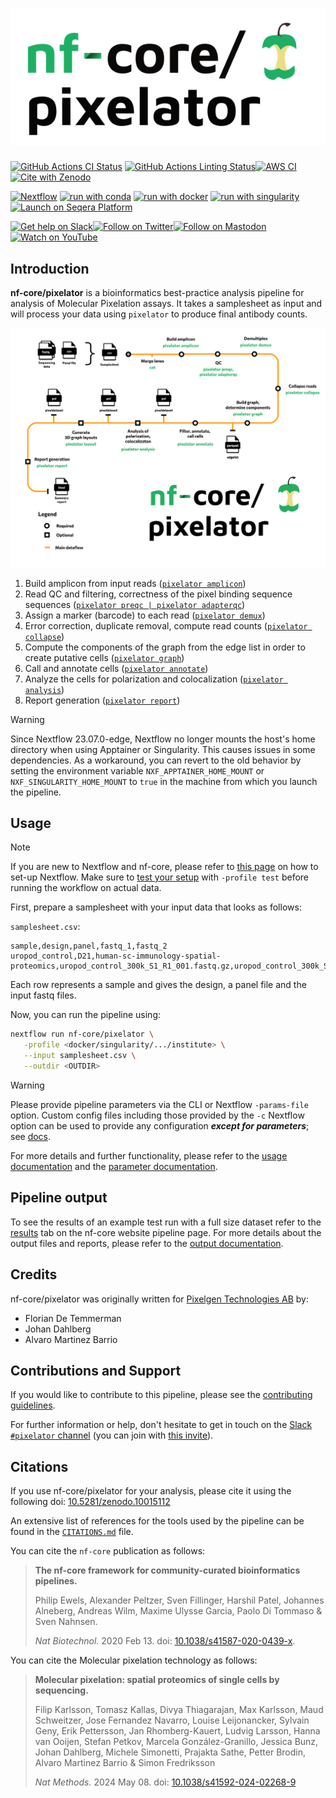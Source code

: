 <h1>
  <picture>
    <source media="(prefers-color-scheme: dark)" srcset="docs/images/nf-core-pixelator_logo_dark.png">
    <img alt="nf-core/pixelator" src="docs/images/nf-core-pixelator_logo_light.png">
  </picture>
</h1>

[![GitHub Actions CI Status](https://github.com/nf-core/pixelator/workflows/nf-core%20CI/badge.svg)](https://github.com/nf-core/pixelator/actions?query=workflow%3A%22nf-core+CI%22)
[![GitHub Actions Linting Status](https://github.com/nf-core/pixelator/workflows/nf-core%20linting/badge.svg)](https://github.com/nf-core/pixelator/actions?query=workflow%3A%22nf-core+linting%22)[![AWS CI](https://img.shields.io/badge/CI%20tests-full%20size-FF9900?labelColor=000000&logo=Amazon%20AWS)](https://nf-co.re/pixelator/results)[![Cite with Zenodo](http://img.shields.io/badge/DOI-10.5281/zenodo.10015112-1073c8?labelColor=000000)](https://doi.org/10.5281/zenodo.10015112)

[![Nextflow](https://img.shields.io/badge/nextflow%20DSL2-%E2%89%A523.04.0-23aa62.svg)](https://www.nextflow.io/)
[![run with conda](http://img.shields.io/badge/run%20with-conda-3EB049?labelColor=000000&logo=anaconda)](https://docs.conda.io/en/latest/)
[![run with docker](https://img.shields.io/badge/run%20with-docker-0db7ed?labelColor=000000&logo=docker)](https://www.docker.com/)
[![run with singularity](https://img.shields.io/badge/run%20with-singularity-1d355c.svg?labelColor=000000)](https://sylabs.io/docs/)
[![Launch on Seqera Platform](https://img.shields.io/badge/Launch%20%F0%9F%9A%80-Seqera%20Platform-%234256e7)](https://cloud.seqera.io/launch?pipeline=https://github.com/nf-core/pixelator)

[![Get help on Slack](http://img.shields.io/badge/slack-nf--core%20%23pixelator-4A154B?labelColor=000000&logo=slack)](https://nfcore.slack.com/channels/pixelator)[![Follow on Twitter](http://img.shields.io/badge/twitter-%40nf__core-1DA1F2?labelColor=000000&logo=twitter)](https://twitter.com/nf_core)[![Follow on Mastodon](https://img.shields.io/badge/mastodon-nf__core-6364ff?labelColor=FFFFFF&logo=mastodon)](https://mstdn.science/@nf_core)[![Watch on YouTube](http://img.shields.io/badge/youtube-nf--core-FF0000?labelColor=000000&logo=youtube)](https://www.youtube.com/c/nf-core)

## Introduction

**nf-core/pixelator** is a bioinformatics best-practice analysis pipeline for analysis of Molecular Pixelation assays.
It takes a samplesheet as input and will process your data using `pixelator` to produce final antibody counts.

![](./docs/images/nf-core-pixelator-metromap.svg)

1. Build amplicon from input reads ([`pixelator amplicon`](https://github.com/PixelgenTechnologies/pixelator))
2. Read QC and filtering, correctness of the pixel binding sequence sequences ([`pixelator preqc | pixelator adapterqc`](https://github.com/PixelgenTechnologies/pixelator))
3. Assign a marker (barcode) to each read ([`pixelator demux`](https://github.com/PixelgenTechnologies/pixelator))
4. Error correction, duplicate removal, compute read counts ([`pixelator collapse`](https://github.com/PixelgenTechnologies/pixelator))
5. Compute the components of the graph from the edge list in order to create putative cells ([`pixelator graph`](https://github.com/PixelgenTechnologies/pixelator))
6. Call and annotate cells ([`pixelator annotate`](https://github.com/PixelgenTechnologies/pixelator))
7. Analyze the cells for polarization and colocalization ([`pixelator analysis`](https://github.com/PixelgenTechnologies/pixelator))
8. Report generation ([`pixelator report`](https://github.com/PixelgenTechnologies/pixelator))

> [!WARNING]
> Since Nextflow 23.07.0-edge, Nextflow no longer mounts the host's home directory when using Apptainer or Singularity.
> This causes issues in some dependencies. As a workaround, you can revert to the old behavior by setting the environment variable
> `NXF_APPTAINER_HOME_MOUNT` or `NXF_SINGULARITY_HOME_MOUNT` to `true` in the machine from which you launch the pipeline.

## Usage

> [!NOTE]
> If you are new to Nextflow and nf-core, please refer to [this page](https://nf-co.re/docs/usage/installation) on how to set-up Nextflow. Make sure to [test your setup](https://nf-co.re/docs/usage/introduction#how-to-run-a-pipeline) with `-profile test` before running the workflow on actual data.

First, prepare a samplesheet with your input data that looks as follows:

`samplesheet.csv`:

```csv
sample,design,panel,fastq_1,fastq_2
uropod_control,D21,human-sc-immunology-spatial-proteomics,uropod_control_300k_S1_R1_001.fastq.gz,uropod_control_300k_S1_R2_001.fastq.gz
```

Each row represents a sample and gives the design, a panel file and the input fastq files.

Now, you can run the pipeline using:

```bash
nextflow run nf-core/pixelator \
   -profile <docker/singularity/.../institute> \
   --input samplesheet.csv \
   --outdir <OUTDIR>
```

> [!WARNING]
> Please provide pipeline parameters via the CLI or Nextflow `-params-file` option. Custom config files including those provided by the `-c` Nextflow option can be used to provide any configuration _**except for parameters**_;
> see [docs](https://nf-co.re/usage/configuration#custom-configuration-files).

For more details and further functionality, please refer to the [usage documentation](https://nf-co.re/pixelator/usage) and the [parameter documentation](https://nf-co.re/pixelator/parameters).

## Pipeline output

To see the results of an example test run with a full size dataset refer to the [results](https://nf-co.re/pixelator/results) tab on the nf-core website pipeline page.
For more details about the output files and reports, please refer to the
[output documentation](https://nf-co.re/pixelator/output).

## Credits

nf-core/pixelator was originally written for [Pixelgen Technologies AB](https://www.pixelgen.com/) by:

- Florian De Temmerman
- Johan Dahlberg
- Alvaro Martinez Barrio

## Contributions and Support

If you would like to contribute to this pipeline, please see the [contributing guidelines](.github/CONTRIBUTING.md).

For further information or help, don't hesitate to get in touch on the [Slack `#pixelator` channel](https://nfcore.slack.com/channels/pixelator) (you can join with [this invite](https://nf-co.re/join/slack)).

## Citations

If you use nf-core/pixelator for your analysis, please cite it using the following doi: [10.5281/zenodo.10015112](https://doi.org/10.5281/zenodo.10015112)

An extensive list of references for the tools used by the pipeline can be found in the [`CITATIONS.md`](CITATIONS.md) file.

You can cite the `nf-core` publication as follows:

> **The nf-core framework for community-curated bioinformatics pipelines.**
>
> Philip Ewels, Alexander Peltzer, Sven Fillinger, Harshil Patel, Johannes Alneberg, Andreas Wilm, Maxime Ulysse Garcia, Paolo Di Tommaso & Sven Nahnsen.
>
> _Nat Biotechnol._ 2020 Feb 13. doi: [10.1038/s41587-020-0439-x](https://dx.doi.org/10.1038/s41587-020-0439-x).

You can cite the Molecular pixelation technology as follows:

> **Molecular pixelation: spatial proteomics of single cells by sequencing.**
>
> Filip Karlsson, Tomasz Kallas, Divya Thiagarajan, Max Karlsson, Maud Schweitzer, Jose Fernandez Navarro, Louise Leijonancker, Sylvain Geny, Erik Pettersson, Jan Rhomberg-Kauert, Ludvig Larsson, Hanna van Ooijen, Stefan Petkov, Marcela González-Granillo, Jessica Bunz, Johan Dahlberg, Michele Simonetti, Prajakta Sathe, Petter Brodin, Alvaro Martinez Barrio & Simon Fredriksson
>
> _Nat Methods._ 2024 May 08. doi: [10.1038/s41592-024-02268-9](https://doi.org/10.1038/s41592-024-02268-9)
